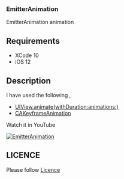 ### EmitterAnimation

EmitterAnimation animation

## Requirements

 - XCode 10 
 - iOS 12

## Description


 I have used the following ,

 - [UIView.animate(withDuration:animations:)](https://developer.apple.com/documentation/uikit/uiview/1622418-animate)
 - [CAKeyframeAnimation](https://developer.apple.com/documentation/quartzcore/cakeyframeanimation)

  
  Watch it in YouTube 

  [![EmitterAnimation](https://github.com/AnanthaKrish/SwiftAnimations/blob/master/Day%2012%20-%20EmitterAnimation/images/EmitterAnimation.png)](https://youtu.be/A2tVf0m7lyg)


## LICENCE

  Please follow [Licence](https://github.com/AnanthaKrish/SwiftAnimations/blob/master/LICENSE)